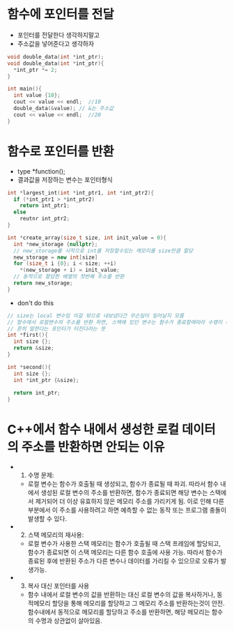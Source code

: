 # 함수에 포인터를 전달
- 포인터를 전달한다 생각하지말고
- 주소값을 넣어준다고 생각하자
```cpp
void double_data(int *int_ptr);
void double_data(int *int_ptr){
  *int_ptr *= 2;
}
```
```cpp
int main(){
  int value {10};
  cout << value << endl;  //10
  double_data(&value); // &는 주소값
  cout << value << endl;  //20
}
```

# 함수로 포인터를 반환
- type *function();
- 결과값을 저장하는 변수는 포인터형식
```cpp
int *largest_int(int *int_ptr1, int *int_ptr2){
  if (*int_ptr1 > *int_ptr2)
    return int_ptr1;
  else
    reutnr int_ptr2;
}
```
```cpp
int *create_array(size_t size, int init_value = 0){
  int *new_storage {nullptr};
  // new_storage를 시작으로 int를 저장할수있는 메모리를 size만큼 할당
  new_storage = new int[size]
  for (size_t i {0}; i < size; ++i)
    *(new_storage + i) = init_value;
  // 동적으로 할당한 배열의 첫번째 주소를 반환
  return new_storage;
}
```
- don't do this
```cpp
// size는 local 변수임 이걸 밖으로 내보냈다간 무슨일이 일어날지 모름
// 함수에서 로컬변수의 주소를 반환 하면, 스택에 있던 변수는 함수가 종료함에따라 수명이 다함. 그 후 다른 함수가 호출되거나, 어느 다른 함수가 호출 될 때 스택 영역이 재사용될것이고, 그때 다른 함수의 영역을 건드릴 수 있음
// 흔히 말한다는 포인터가 터진다라는 뜻
int *first(){
  int size {};
  return &size;
}

int *second(){
  int size {};
  int *int_ptr {&size};
  
  return int_ptr;
}
```

# C++에서 함수 내에서 생성한 로컬 데이터의 주소를 반환하면 안되는 이유
- 1. 수명 문제:
  - 로컬 변수는 함수가 호출될 때 생성되고, 함수가 종료될 때 파괴. 따라서 함수 내에서 생성된 로컬 변수의 주소를 반환하면, 함수가 종료되면 해당 변수는 스택에서 제거되어 더 이상 유효하지 않은 메모리 주소를 가리키게 됨. 이로 인해 다른 부분에서 이 주소를 사용하려고 하면 예측할 수 없는 동작 또는 프로그램 충돌이 발생할 수 있다.
- 2. 스택 메모리의 재사용:
  - 로컬 변수가 사용한 스택 메모리는 함수가 호출될 때 스택 프레임에 할당되고, 함수가 종료되면 이 스택 메모리는 다른 함수 호출에 사용 가능. 따라서 함수가 종료된 후에 반환된 주소가 다른 변수나 데이터를 가리킬 수 있으므로 오류가 발생가능.
- 3. 복사 대신 포인터를 사용
  - 함수 내에서 로컬 변수의 값을 반환하는 대신 로컬 변수의 값을 복사하거나, 동적메모리 할당을 통해 메모리를 할당하고 그 메모리 주소를 반환하는것이 안전.
  함수내에서 동적으로 메모리를 할당하고 주소를 반환하면, 해당 메모리는 함수의 수명과 상관없이 살아있음.